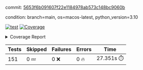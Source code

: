 commit: [5653f6b091607f22e1184978ab573c148bc9060b](https://github.com/rcmdnk/homebrew-file/tree/5653f6b091607f22e1184978ab573c148bc9060b)

condition: branch=main, os=macos-latest, python_version=3.10

[![test](https://github.com/rcmdnk/homebrew-file/actions/workflows/test.yml/badge.svg)](https://github.com/rcmdnk/homebrew-file/actions/runs/13159889639)
<a href="https://github.com/rcmdnk/homebrew-file/blob/5653f6b091607f22e1184978ab573c148bc9060b/README.md"><img alt="Coverage" src="https://img.shields.io/badge/Coverage-0%25-red.svg" /></a><details><summary>Coverage Report </summary><table><tr><th>File</th><th>Stmts</th><th>Miss</th><th>Cover</th><th>Missing</th></tr><tbody><tr><td colspan="5"><b>src/brew_file</b></td></tr><tr><td>&nbsp; &nbsp;<a href="https://github.com/rcmdnk/homebrew-file/blob/5653f6b091607f22e1184978ab573c148bc9060b/src/brew_file/__init__.py">\_\_init\_\_.py</a></td><td>3</td><td>3</td><td>0%</td><td><a href="https://github.com/rcmdnk/homebrew-file/blob/5653f6b091607f22e1184978ab573c148bc9060b/src/brew_file/__init__.py#L1-L4">1&ndash;4</a></td></tr><tr><td>&nbsp; &nbsp;<a href="https://github.com/rcmdnk/homebrew-file/blob/5653f6b091607f22e1184978ab573c148bc9060b/src/brew_file/brew_file.py">brew_file.py</a></td><td>1275</td><td>1275</td><td>0%</td><td><a href="https://github.com/rcmdnk/homebrew-file/blob/5653f6b091607f22e1184978ab573c148bc9060b/src/brew_file/brew_file.py#L1-L2398">1&ndash;2398</a></td></tr><tr><td>&nbsp; &nbsp;<a href="https://github.com/rcmdnk/homebrew-file/blob/5653f6b091607f22e1184978ab573c148bc9060b/src/brew_file/brew_helper.py">brew_helper.py</a></td><td>222</td><td>222</td><td>0%</td><td><a href="https://github.com/rcmdnk/homebrew-file/blob/5653f6b091607f22e1184978ab573c148bc9060b/src/brew_file/brew_helper.py#L1-L373">1&ndash;373</a></td></tr><tr><td>&nbsp; &nbsp;<a href="https://github.com/rcmdnk/homebrew-file/blob/5653f6b091607f22e1184978ab573c148bc9060b/src/brew_file/brew_info.py">brew_info.py</a></td><td>410</td><td>410</td><td>0%</td><td><a href="https://github.com/rcmdnk/homebrew-file/blob/5653f6b091607f22e1184978ab573c148bc9060b/src/brew_file/brew_info.py#L1-L622">1&ndash;622</a></td></tr><tr><td>&nbsp; &nbsp;<a href="https://github.com/rcmdnk/homebrew-file/blob/5653f6b091607f22e1184978ab573c148bc9060b/src/brew_file/info.py">info.py</a></td><td>11</td><td>11</td><td>0%</td><td><a href="https://github.com/rcmdnk/homebrew-file/blob/5653f6b091607f22e1184978ab573c148bc9060b/src/brew_file/info.py#L1-L17">1&ndash;17</a></td></tr><tr><td>&nbsp; &nbsp;<a href="https://github.com/rcmdnk/homebrew-file/blob/5653f6b091607f22e1184978ab573c148bc9060b/src/brew_file/main.py">main.py</a></td><td>166</td><td>166</td><td>0%</td><td><a href="https://github.com/rcmdnk/homebrew-file/blob/5653f6b091607f22e1184978ab573c148bc9060b/src/brew_file/main.py#L1-L667">1&ndash;667</a></td></tr><tr><td>&nbsp; &nbsp;<a href="https://github.com/rcmdnk/homebrew-file/blob/5653f6b091607f22e1184978ab573c148bc9060b/src/brew_file/utils.py">utils.py</a></td><td>70</td><td>70</td><td>0%</td><td><a href="https://github.com/rcmdnk/homebrew-file/blob/5653f6b091607f22e1184978ab573c148bc9060b/src/brew_file/utils.py#L1-L134">1&ndash;134</a></td></tr><tr><td><b>TOTAL</b></td><td><b>2157</b></td><td><b>2157</b></td><td><b>0%</b></td><td>&nbsp;</td></tr></tbody></table></details>

| Tests | Skipped | Failures | Errors | Time |
| ----- | ------- | -------- | -------- | ------------------ |
| 151 | 0 :zzz: | 0 :x: | 0 :fire: | 27.351s :stopwatch: |

